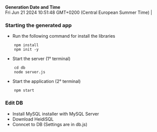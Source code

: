 **Generation Date and Time**<br>Fri Jun 21 2024 10:51:48 GMT+0200 (Central European Summer Time) |

### Starting the generated app

- Run the following command for install the libraries

```
    npm install
    npm init -y

```

- Start the server (1° terminal)

```
    cd db
    node server.js

```

- Start the application (2° terminal)

```
    npm start

```

### Edit DB

- Install MySQL installer with MySQL Server
- Download HeidiSQL
- Conncet to DB (Settings are in db.js)
